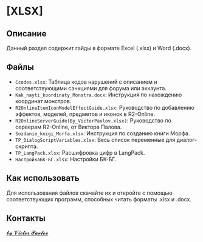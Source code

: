 # [XLSX]

## Описание
Данный раздел содержит гайды в формате Excel (.xlsx) и Word (.docx).

## Файлы
- `Ccodes.xlsx`: Таблица кодов нарушений с описанием и соответствующими санкциями для форума или аккаунта.
- `Kak_nayti_koordinaty_Monstra.docx`: Инструкция по нахождению координат монстров.
- `R2OnlineItemIconModelEffectGuide.xlsx`: Руководство по добавлению эффектов, моделей, предметов и иконок в R2-Online.
- `R2OnlineServerGuide(By_VictorPavlov.xlsx)`: Руководство по серверам R2-Online, от Виктора Палова.
- `Sozdanie_knigi_Morfa.xlsx`: Инструкция по созданию книги Морфа.
- `TP_DialogScriptVariables.xlsx`: Весь список переменные для диалог-скрипта.
- `TP_LangPack.xlsx`: Расшифровка цифр в LangPack.
- `НастройкаБК-БГ.xlsx`: Настройки БК-БГ.

## Как использовать
Для использования файлов скачайте их и откройте с помощью соответствующих программ, способных читать форматы .xlsx и .docx.


## Контакты
<p><a href="https://vk.com/akselrus">𝓫𝔂 𝓥𝓲𝓬𝓽𝓸𝓻 𝓟𝓪𝓿𝓵𝓸𝓿</a></p>

